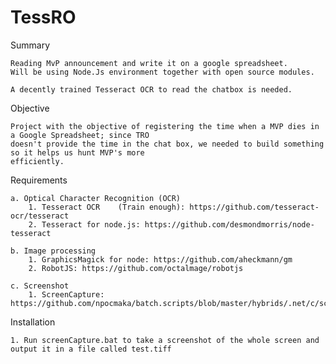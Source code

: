 # TessRO

Summary

	Reading MvP announcement and write it on a google spreadsheet.
	Will be using Node.Js environment together with open source modules.
	
	A decently trained Tesseract OCR to read the chatbox is needed.


Objective

	Project with the objective of registering the time when a MVP dies in a Google Spreadsheet; since TRO 
	doesn't provide the time in the chat box, we needed to build something so it helps us hunt MVP's more
	efficiently.

Requirements

	a. Optical Character Recognition (OCR)
		1. Tesseract OCR	(Train enough): https://github.com/tesseract-ocr/tesseract
		2. Tesseract for node.js: https://github.com/desmondmorris/node-tesseract
	
	b. Image processing
		1. GraphicsMagick for node: https://github.com/aheckmann/gm
		2. RobotJS: https://github.com/octalmage/robotjs

	c. Screenshot
		1. ScreenCapture: https://github.com/npocmaka/batch.scripts/blob/master/hybrids/.net/c/screenCapture.bat

Installation 

	1. Run screenCapture.bat to take a screenshot of the whole screen and output it in a file called test.tiff
